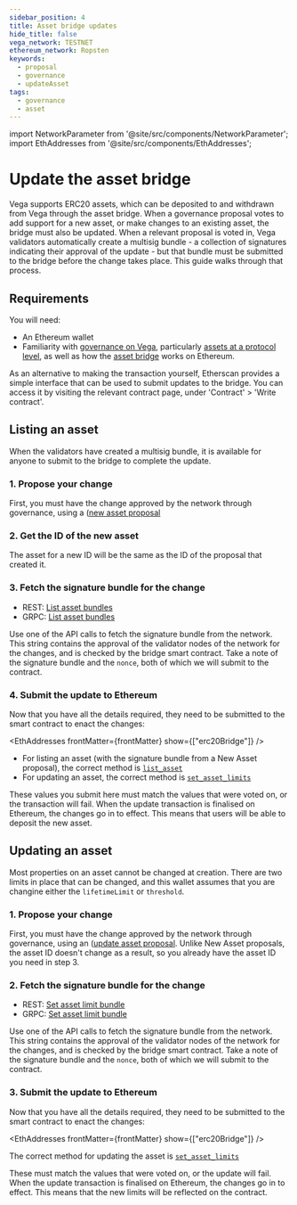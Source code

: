 ```yaml
---
sidebar_position: 4
title: Asset bridge updates
hide_title: false
vega_network: TESTNET
ethereum_network: Ropsten
keywords:
  - proposal
  - governance
  - updateAsset
tags:
  - governance
  - asset
---
```


import NetworkParameter from '@site/src/components/NetworkParameter';
import EthAddresses from '@site/src/components/EthAddresses';

# Update the asset bridge

Vega supports ERC20 assets, which can be deposited to and withdrawn from Vega through the asset bridge. When a governance proposal votes to add support for a new asset, or make changes to an existing asset, the bridge must also be updated. When a relevant proposal is voted in, Vega validators automatically create a multisig bundle - a collection of signatures indicating their approval of the update - but that bundle must be submitted to the bridge before the change takes place. This guide walks through that process.

## Requirements

You will need:

- An Ethereum wallet
- Familiarity with [governance on Vega](../../concepts/vega-protocol.md#governance), particularly [assets at a protocol level](../../concepts/vega-protocol#assettoken-management), as well as how the [asset bridge](../../concepts/vega-protocol#assettoken-management) works on Ethereum.

As an alternative to making the transaction yourself, Etherscan provides a simple interface that can be used to submit updates to the bridge. You can access it by visiting the relevant contract page, under 'Contract' > 'Write contract'.

## Listing an asset
When the validators have created a multisig bundle, it is available for anyone to submit to the bridge to complete the update. 

### 1. Propose your change
First, you must have the change approved by the network through governance, using a ([new asset proposal](./new-asset-proposal.md)

### 2. Get the ID of the new asset
The asset for a new ID will be the same as the ID of the proposal that created it.

### 3. Fetch the signature bundle for the change
* REST: [List asset bundles](../../api/rest/data-v2/trading-data-service-get-erc-20-list-asset-bundle)
* GRPC: [List asset bundles](../../grpc/data-node/api/v2/trading_data.proto#geterc20listassetbundlerequest)

Use one of the API calls to fetch the signature bundle from the network. This string contains the approval of the validator nodes of the network for the changes, and is checked by the bridge smart contract. Take a note of the signature bundle and the `nonce`, both of which we will submit to the contract.

### 4. Submit the update to Ethereum

Now that you have all the details required, they need to be submitted to the smart contract to enact the changes:

<EthAddresses frontMatter={frontMatter} show={["erc20Bridge"]} />

* For listing an asset (with the signature bundle from a New Asset proposal), the correct method is [`list_asset`](../../api/bridge/contracts/ERC20_Bridge_Logic#list_asset)
* For updating an asset, the correct method is  [`set_asset_limits`](../../api/bridge/contracts/ERC20_Bridge_Logic#set_asset_limits)

These values you submit here must match the values that were voted on, or the transaction will fail. When the update transaction is finalised on Ethereum, the changes go in to effect. This means that users will be able to deposit the new asset.

## Updating an asset

Most properties on an asset cannot be changed at creation. There are two limits in place that can be changed, and this wallet assumes that you are changine either the `lifetimeLimit` or `threshold`.

### 1. Propose your change
First, you must have the change approved by the network through governance, using an ([update asset proposal](./update-asset-proposal.md). Unlike New Asset proposals, the asset ID doesn't change as a result, so you already have the asset ID you need in step 3.

### 2. Fetch the signature bundle for the change
* REST: [Set asset limit bundle](../../api/rest/data-v2/trading-data-service-get-erc-20-set-asset-limits-bundle)
* GRPC: [Set asset limit bundle](../..//grpc/data-node/api/v2/trading_data.proto#geterc20setassetlimitsbundlerequest)

Use one of the API calls to fetch the signature bundle from the network. This string contains the approval of the validator nodes of the network for the changes, and is checked by the bridge smart contract. Take a note of the signature bundle and the `nonce`, both of which we will submit to the contract.

### 3. Submit the update to Ethereum

Now that you have all the details required, they need to be submitted to the smart contract to enact the changes:

<EthAddresses frontMatter={frontMatter} show={["erc20Bridge"]} />

The correct method for updating the asset is  [`set_asset_limits`](../../api/bridge/contracts/ERC20_Bridge_Logic#set_asset_limits)

These must match the values that were voted on, or the update will fail. When the update transaction is finalised on Ethereum, the changes go in to effect. This means that the new limits will be reflected on the contract.